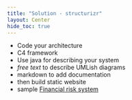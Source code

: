 ```yaml
---
title: "Solution - structurizr"
layout: Center
hide_toc: true
---
```


* Code your architecture
* C4 framework
* Use java for describing your system
* *free text* to describe UMLish diagrams
* markdown to add documentation
* then build static website
* sample [Financial risk system](https://www.structurizr.com/public/31/documentation)
